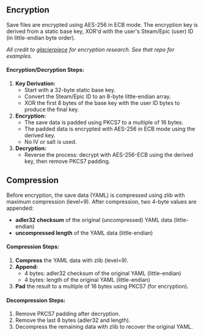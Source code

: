 ## Encryption
Save files are encrypted using AES-256 in ECB mode. The encryption key is derived from a static base key, XOR'd with the user's Steam/Epic (user) ID (in little-endian byte order).

_All credit to [glacierpiece](https://github.com/glacierpiece/borderlands-4-save-utility) for encryption research. See that repo for examples._

#### Encryption/Decryption Steps:
1. **Key Derivation:**
   - Start with a 32-byte static base key.
   - Convert the Steam/Epic ID to an 8-byte little-endian array.
   - XOR the first 8 bytes of the base key with the user ID bytes to produce the final key.
2. **Encryption:**
   - The save data is padded using PKCS7 to a multiple of 16 bytes.
   - The padded data is encrypted with AES-256 in ECB mode using the derived key.
   - No IV or salt is used.
3. **Decryption:**
   - Reverse the process: decrypt with AES-256-ECB using the derived key, then remove PKCS7 padding.

## Compression
Before encryption, the save data (YAML) is compressed using zlib with maximum compression (level=9).
After compression, two 4-byte values are appended:

- **adler32 checksum** of the original (uncompressed) YAML data (little-endian)
- **uncompressed length** of the YAML data (little-endian)

#### Compression Steps:
1. **Compress** the YAML data with zlib (level=9).
2. **Append:**
   - 4 bytes: adler32 checksum of the original YAML (little-endian)
   - 4 bytes: length of the original YAML (little-endian)
3. **Pad** the result to a multiple of 16 bytes using PKCS7 (for encryption).

#### Decompression Steps:
1. Remove PKCS7 padding after decryption.
2. Remove the last 8 bytes (adler32 and length).
3. Decompress the remaining data with zlib to recover the original YAML.
